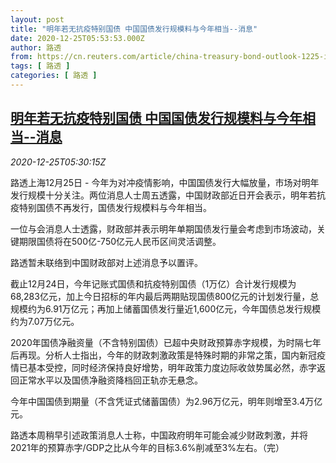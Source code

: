 ```yaml
---
layout: post
title: "明年若无抗疫特别国债 中国国债发行规模料与今年相当--消息"
date: 2020-12-25T05:53:53.000Z
author: 路透
from: https://cn.reuters.com/article/china-treasury-bond-outlook-1225-idCNKBS28Z0AA
tags: [ 路透 ]
categories: [ 路透 ]
---
```

<!--1608875633000-->
[明年若无抗疫特别国债 中国国债发行规模料与今年相当--消息](https://cn.reuters.com/article/china-treasury-bond-outlook-1225-idCNKBS28Z0AA)
------

<div>
<div><i>2020-12-25T05:30:15Z</i></div><p>路透上海12月25日 - 今年为对冲疫情影响，中国国债发行大幅放量，市场对明年发行规模十分关注。两位消息人士周五透露，中国财政部近日开会表示，明年若抗疫特别国债不再发行，国债发行规模料与今年相当。</p><p>一位与会消息人士透露，财政部并表示明年单期国债发行量会考虑到市场波动，关键期限国债将在500亿-750亿元人民币区间灵活调整。</p><p>路透暂未联络到中国财政部对上述消息予以置评。</p><p>截止12月24日，今年记账式国债和抗疫特别国债（1万亿）合计发行规模为68,283亿元，加上今日招标的年内最后两期贴现国债800亿元的计划发行量，总规模约为6.91万亿元；再加上储蓄国债发行量近1,600亿元，今年国债总发行规模约为7.07万亿元。</p><p>2020年国债净融资量（不含特别国债）已超中央财政预算赤字规模，为时隔七年后再现。分析人士指出，今年的财政刺激政策是特殊时期的非常之策，国内新冠疫情已基本受控，同时经济保持良好增势，明年政策力度边际收敛势属必然，赤字返回正常水平以及国债净融资降档回正轨亦无悬念。</p><p>今年中国国债到期量（不含凭证式储蓄国债）为2.96万亿元，明年则增至3.4万亿元。</p><p>路透本周稍早引述政策消息人士称，中国政府明年可能会减少财政刺激，并将2021年的预算赤字/GDP之比从今年的目标3.6%削减至3%左右。（完）</p>
</div>
